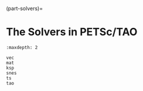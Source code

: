 (part-solvers)=

# The Solvers in PETSc/TAO

```{toctree}
:maxdepth: 2

vec
mat
ksp
snes
ts
tao
```
